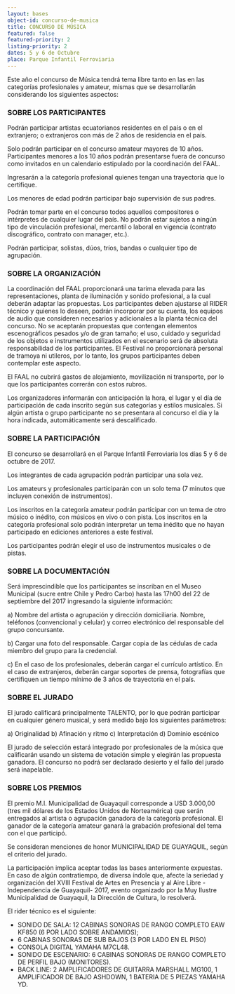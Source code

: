 ```yaml
---
layout: bases
object-id: concurso-de-musica
title: CONCURSO DE MÚSICA
featured: false
featured-priority: 2
listing-priority: 2
dates: 5 y 6 de Octubre
place: Parque Infantil Ferroviaria
---
```


Este año el concurso de Música tendrá tema libre tanto en las en las categorías profesionales y amateur, mismas que se desarrollarán considerando los siguientes aspectos:
 
### SOBRE LOS PARTICIPANTES
Podrán participar artistas ecuatorianos residentes en el país o en el extranjero; o extranjeros con más de 2 años de residencia en el país.  

Solo podrán participar en el concurso amateur mayores de 10 años. Participantes menores a los 10 años podrán presentarse fuera de concurso como invitados en un calendario estipulado por la coordinación del FAAL.  

Ingresarán a la categoría profesional quienes tengan una trayectoria que lo certifique. 

Los menores de edad podrán participar bajo supervisión de sus padres.  

Podrán tomar parte en el concurso todos aquellos compositores o intérpretes de cualquier lugar del país. No podrán estar sujetos a ningún tipo de vinculación profesional, mercantil o laboral en vigencia (contrato discográfico, contrato con manager, etc.).  

Podrán participar, solistas, dúos, tríos, bandas o cualquier tipo de agrupación.

### SOBRE LA ORGANIZACIÓN

La coordinación del FAAL proporcionará una tarima elevada para las representaciones, planta de iluminación y sonido profesional, a la cual deberán adaptar las propuestas. Los participantes deben ajustarse al RIDER técnico y quienes lo deseen, podrán incorporar por su cuenta, los equipos de audio que consideren necesarios y adicionales a la planta técnica del concurso. No se aceptarán propuestas que contengan elementos escenográficos pesados y/o de gran tamaño; el uso, cuidado y seguridad de los objetos e instrumentos utilizados en el escenario será de absoluta responsabilidad de los participantes. El Festival no proporcionará personal de tramoya ni utileros, por lo tanto, los grupos participantes deben contemplar este aspecto.  

El FAAL no cubrirá gastos de alojamiento, movilización ni transporte, por lo que los participantes correrán con estos rubros.  

Los organizadores informarán con anticipación la hora, el lugar y el día de participación de cada inscrito según sus categorías y estilos musicales. Si algún artista o grupo participante no se presentara al concurso el día y la hora indicada, automáticamente será descalificado.
 
### SOBRE LA PARTICIPACIÓN
El concurso se desarrollará en el Parque Infantil Ferroviaria los días 5 y 6 de octubre de 2017.  

Los integrantes de cada agrupación podrán participar una sola vez.  

Los amateurs y profesionales participarán con un solo tema (7 minutos que incluyen conexión de instrumentos).  

Los inscritos en la categoría amateur podrán participar con un tema de otro músico o inédito, con músicos en vivo o con pista. Los inscritos en la categoría profesional solo podrán interpretar un tema inédito que no hayan participado en ediciones anteriores a este festival.  

Los participantes podrán elegir el uso de instrumentos musicales o de pistas.
 
### SOBRE LA DOCUMENTACIÓN
Será imprescindible que los participantes se inscriban en el Museo Municipal (sucre entre Chile y Pedro Carbo) hasta las 17h00 del 22 de septiembre del 2017 ingresando la siguiente información:  

a) Nombre del artista o agrupación y dirección domiciliaria. Nombre, teléfonos (convencional y celular) y correo electrónico del responsable del grupo concursante.  

b) Cargar una foto del responsable. Cargar copia de las cédulas de cada miembro del grupo para la credencial.  

c) En el caso de los profesionales, deberán cargar el currículo artístico. En el caso de extranjeros, deberán cargar soportes de prensa, fotografías que certifiquen un tiempo mínimo de 3 años de trayectoria en el país.

### SOBRE EL JURADO
El jurado calificará principalmente TALENTO, por lo que podrán participar en cualquier género musical, y será medido bajo los siguientes parámetros:  

a) Originalidad
b) Afinación y ritmo
c) Interpretación
d) Dominio escénico  

El jurado de selección estará integrado por profesionales de la música que calificarán usando un sistema de votación simple y elegirán las propuesta ganadora.  El concurso no podrá ser declarado desierto y el fallo del jurado será inapelable.

### SOBRE LOS PREMIOS
El premio M.I. Municipalidad de Guayaquil corresponde a USD 3.000,00 (tres mil dólares de los Estados Unidos de Norteamérica) que serán entregados al artista o agrupación ganadora de la categoría profesional. El ganador de la categoría amateur ganará la grabación profesional del tema con el que participó.  

Se consideran menciones de honor MUNICIPALIDAD DE GUAYAQUIL, según el criterio del jurado.  

La participación implica aceptar todas las bases anteriormente expuestas. En caso de algún contratiempo, de diversa índole que, afecte la seriedad y organización del XVIII Festival de Artes en Presencia y al Aire Libre -Independencia de Guayaquil- 2017, evento organizado por la Muy Ilustre Municipalidad de Guayaquil, la Dirección de Cultura, lo resolverá.  

El rider técnico es el siguiente:
* SONIDO DE SALA: 12 CABINAS SONORAS DE RANGO COMPLETO EAW KF850 (6 POR LADO SOBRE ANDAMIOS);
* 6 CABINAS SONORAS DE SUB BAJOS (3 POR LADO EN EL PISO)  
* CONSOLA DIGITAL YAMAHA M7CL48.  
* SONIDO DE ESCENARIO: 6 CABINAS SONORAS DE RANGO COMPLETO DE PERFIL BAJO (MONITORES).  
* BACK LINE: 2 AMPLIFICADORES DE GUITARRA MARSHALL MG100, 1 AMPLIFICADOR DE BAJO ASHDOWN, 1 BATERIA DE 5 PIEZAS YAMAHA YD.

